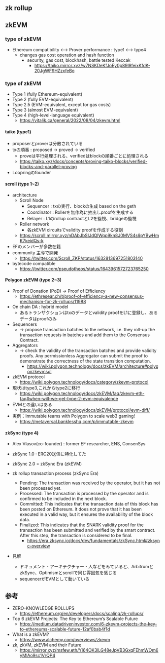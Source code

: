 
## zk rollup

## zkEVM

### type of zkEVM
- Ethereum compatibility <--> Prover performance : type1 <--> type4
  - changes gas cost operation and hash function
    - security, gas cost, blockhash, battle tested Keccak
      - https://taiko.mirror.xyz/w7NSKDeKfJoEy0p89I9feixKfdK-20JgWF9HZzxfeBo

### type of zkEVM

- Type 1 (fully Ethereum-equivalent)
- Type 2 (fully EVM-equivalent)
- Type 2.5 (EVM-equivalent, except for gas costs)
- Type 3 (almost EVM-equivalent)
- Type 4 (high-level-language equivalent)
  - https://vitalik.ca/general/2022/08/04/zkevm.html

#### taiko (type1)
- proposerとproverは分散されている
- txの順番 : proposed -> proved -> verified
  - proveは平行処理される、verifiedはblockの順番ごとに処理される
  - https://taiko.xyz/docs/concepts/proving-taiko-blocks/verified-blocks-and-parallel-proving
- Loopringのfounder

#### scroll (type 1~2)
- architecture
  - Scroll Node
    - Sequencer : txの実行、blockの生成 based on the geth
    - Coordinator : Rollerを無作為に抽出しproofを生成する
    - Relayer : L1のrollup contractとL2を監視、bridgeの監視
  - Roller network
    - 各zkEVM circuitsでvalidity proofを作成する役割
  - https://scroll.mirror.xyz/nDAbJbSIJdQIWqp9kn8J0MVS4s6pYBwHmK7keidQs-k
- EFのメンバーが多数在籍
- community 主導で開発
  - https://twitter.com/Scroll_ZKP/status/1632813697251803140
- bytecode compatible
  - https://twitter.com/pseudotheos/status/1643961572723765250

#### Polygon zkEVM (type 2~3)
- Proof of Donation (PoD) → Proof of Efficiency
  - https://ethresear.ch/t/proof-of-efficiency-a-new-consensus-mechanism-for-zk-rollups/11988
- On chain DA : hybrid model
  - あるトランザクションはtxのデータとvalidity proofをL1に登録し、あるデータはproofのみ
- Sequencers
  - → propose transaction batches to the network, i.e. they roll-up the transaction requests in batches and add them to the Consensus Contract.​
- Aggregators
  - → check the validity of the transaction batches and provide validity proofs. Any permissionless Aggregator can submit the proof to demonstrate the correctness of the state transition computation.
    - https://wiki.polygon.technology/docs/zkEVM/architecture#polygonzkevmsol
- zkEVM protocol
  - https://wiki.polygon.technology/docs/category/zkevm-protocol
- 現状はtype3,これからtype2に移行
  - https://wiki.polygon.technology/docs/zkEVM/faq/zkevm-eth-faq#when-will-we-get-type-2-evm-equivalence
- EVMとの違いはある
  - https://wiki.polygon.technology/docs/zkEVM/protocol/evm-diff/
- 実例：Immutable teams with Polygon to scale web3 gaming!
  - https://metaversal.banklesshq.com/p/immutable-zkevm

#### zkSync (type 4)
- Alex Vlasov(co-founder) : former EF researcher, ENS, ConsenSys
- zkSync 1.0 : ERC20送信に特化してた
- zkSync 2.0 = zkSync Era (zkEVM)
- zk rollup transaction process (zkSync Era)
  - Pending: The transaction was received by the operator, but it has not been processed yet.
  - Processed: The transaction is processed by the operator and is confirmed to be included in the next block.
  - Committed: This indicates that the transaction data of this block has been posted on Ethereum. It does not prove that it has been executed in a valid way, but it ensures the availability of the block data.
  - Finalized: This indicates that the SNARK validity proof for the transaction has been submitted and verified by the smart contract. After this step, the transaction is considered to be final.
    - https://era.zksync.io/docs/dev/fundamentals/zkSync.html#zksync-overview

- 見解
  - ドキュメント・アーキテクチャー・人などをみていると、ArbitrumとzkSync、Optimismとscrollで同じ雰囲気を感じる
  - sequencerがEVMとして動いている

## 参考

- ZERO-KNOWLEDGE ROLLUPS
  - https://ethereum.org/en/developers/docs/scaling/zk-rollups/
- Top 6 zkEVM Projects: The Key to Ethereum’s Scalable Future
  - https://medium.datadriveninvestor.com/6-zkevm-projects-the-key-to-ethereums-scalable-future-12af0bab4f1d
- What is a zkEVM?
  - https://www.alchemy.com/overviews/zkevm
- zk, zkVM, zkEVM and their Future
  - https://mirror.xyz/msfew.eth/Yl64OK3lLG48eJpVB3GxqFEhmWOm6yMlAo9sc1VrQP4

